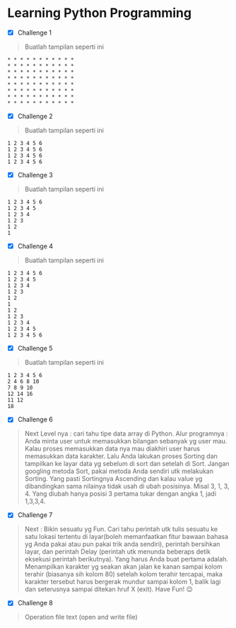 # Learning Python Programming
- [x] Challenge 1
> Buatlah tampilan seperti ini
```
* * * * * * * * * * *
* * * * * * * * * * *
* * * * * * * * * * *
* * * * * * * * * * *
* * * * * * * * * * *
* * * * * * * * * * *
* * * * * * * * * * *
* * * * * * * * * * *
```
- [x] Challenge 2
> Buatlah tampilan seperti ini
```
1 2 3 4 5 6
1 2 3 4 5 6
1 2 3 4 5 6
1 2 3 4 5 6
```
- [x] Challenge 3
> Buatlah tampilan seperti ini
```
1 2 3 4 5 6
1 2 3 4 5 
1 2 3 4
1 2 3
1 2
1
```
- [x] Challenge 4
> Buatlah tampilan seperti ini
```
1 2 3 4 5 6
1 2 3 4 5
1 2 3 4
1 2 3
1 2
1
1 2
1 2 3
1 2 3 4
1 2 3 4 5
1 2 3 4 5 6
```
- [x] Challenge 5
> Buatlah tampilan seperti ini
```
1 2 3 4 5 6
2 4 6 8 10
7 8 9 10
12 14 16
11 12
18
```
- [x] Challenge 6

> Next Level nya : cari tahu tipe data array di Python. Alur programnya : Anda minta user untuk memasukkan bilangan sebanyak yg user mau. Kalau proses memasukkan data nya mau diakhiri user harus memasukkan data karakter. Lalu Anda lakukan proses Sorting dan tampilkan ke layar data yg sebelum di sort dan setelah di Sort. Jangan googling metoda Sort, pakai metoda Anda sendiri utk melakukan Sorting. Yang pasti Sortingnya Ascending dan kalau value yg dibandingkan sama nilainya tidak usah di ubah posisinya. Misal 3, 1, 3, 4. Yang diubah hanya posisi 3 pertama tukar dengan angka 1, jadi 1,3,3,4.

- [x] Challenge 7
> Next : Bikin sesuatu yg Fun. Cari tahu perintah utk tulis sesuatu ke satu lokasi tertentu di layar(boleh memanfaatkan fitur bawaan bahasa yg Anda pakai atau pun pakai trik anda sendiri), perintah bersihkan layar, dan perintah Delay (perintah utk menunda beberaps detik eksekusi perintah berikutnya). Yang harus Anda buat pertama adalah. Menampilkan karakter yg seakan akan jalan ke kanan sampai kolom terahir (biasanya sih kolom 80) setelah kolom terahir tercapai, maka karakter tersebut harus bergerak mundur sampai kolom 1, balik lagi dan seterusnya sampai ditekan hruf X (exit). Have Fun! 😉

- [x] Challenge 8
> Operation file text (open and write file)
